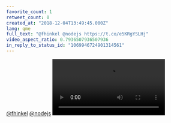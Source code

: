 ```yaml
---
favorite_count: 1
retweet_count: 0
created_at: "2018-12-04T13:49:45.000Z"
lang: qme
full_text: "@fhinkel @nodejs https://t.co/e5KRgYSLHj"
video_aspect_ratio: 0.7936507936507936
in_reply_to_status_id: "1069946724901314561"
---
```


[@fhinkel](https://twitter.com/fhinkel) [@nodejs](https://twitter.com/nodejs)
![Embedded Video](https://twitter-media-coderbyheart.s3.eu-north-1.amazonaws.com/1069951897380052992-Dtk7kcaX4AY2joQ.mp4)
